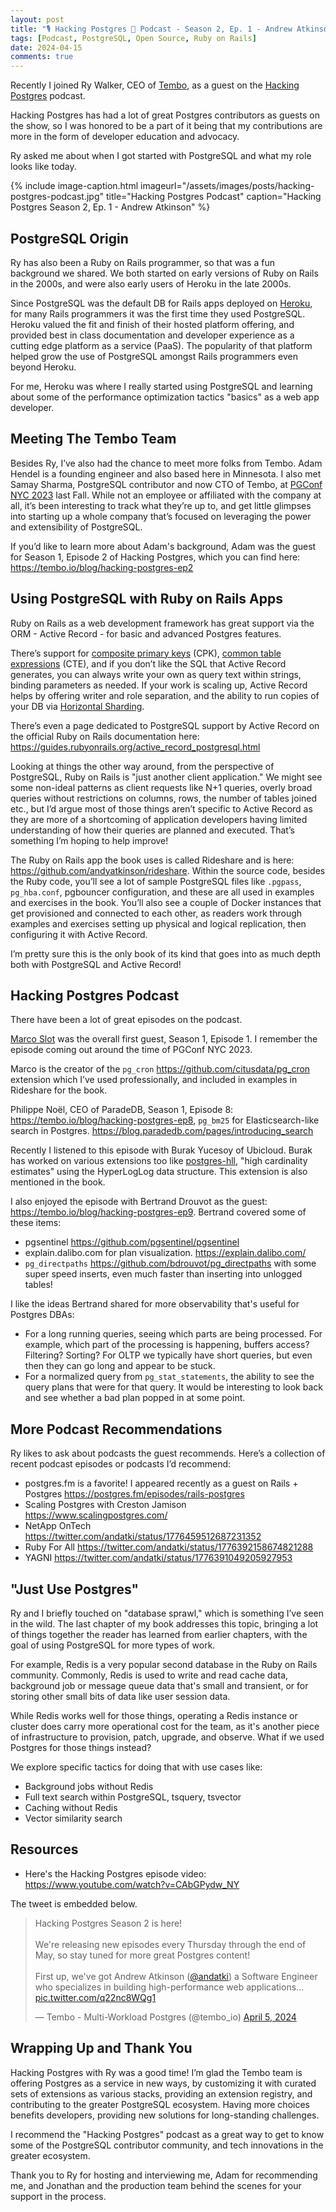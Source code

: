 ```yaml
---
layout: post
title: "🎙️ Hacking Postgres 🐘 Podcast - Season 2, Ep. 1 - Andrew Atkinson"
tags: [Podcast, PostgreSQL, Open Source, Ruby on Rails]
date: 2024-04-15
comments: true
---
```


Recently I joined Ry Walker, CEO of [Tembo](https://tembo.io), as a guest on the [Hacking Postgres](https://www.youtube.com/playlist?list=PL11N188AYb_Z04oQJgllNEY5m7gCcY8tH) podcast.

Hacking Postgres has had a lot of great Postgres contributors as guests on the show, so I was honored to be a part of it being that my contributions are more in the form of developer education and advocacy.

Ry asked me about when I got started with PostgreSQL and what my role looks like today.

{% include image-caption.html imageurl="/assets/images/posts/hacking-postgres-podcast.jpg" title="Hacking Postgres Podcast" caption="Hacking Postgres Season 2, Ep. 1 - Andrew Atkinson" %}

## PostgreSQL Origin

Ry has also been a Ruby on Rails programmer, so that was a fun background we shared. We both started on early versions of Ruby on Rails in the 2000s, and were also early users of Heroku in the late 2000s.

Since PostgreSQL was the default DB for Rails apps deployed on [Heroku](https://heroku.com), for many Rails programmers it was the first time they used PostgreSQL. Heroku valued the fit and finish of their hosted platform offering, and provided best in class documentation and developer experience as a cutting edge platform as a service (PaaS). The popularity of that platform helped grow the use of PostgreSQL amongst Rails programmers even beyond Heroku. 

For me, Heroku was where I really started using PostgreSQL and learning about some of the performance optimization tactics "basics" as a web app developer.

## Meeting The Tembo Team

Besides Ry, I’ve also had the chance to meet more folks from Tembo. Adam Hendel is a founding engineer and also based here in Minnesota. I also met Samay Sharma, PostgreSQL contributor and now CTO of Tembo, at [PGConf NYC 2023](/blog/2023/10/10/pgconf-nyc-2023) last Fall. While not an employee or affiliated with the company at all, it’s been interesting to track what they’re up to, and get little glimpses into starting up a whole company that’s focused on leveraging the power and extensibility of PostgreSQL.

If you’d like to learn more about Adam's background, Adam was the guest for Season 1, Episode 2 of Hacking Postgres, which you can find here: <https://tembo.io/blog/hacking-postgres-ep2>

## Using PostgreSQL with Ruby on Rails Apps

Ruby on Rails as a web development framework has great support via the ORM - Active Record - for basic and advanced Postgres features.

There’s support for [composite primary keys](https://guides.rubyonrails.org/active_record_composite_primary_keys.html) (CPK), [common table expressions](https://apidock.com/rails/ActiveRecord/QueryMethods/with) (CTE), and if you don’t like the SQL that Active Record generates, you can always write your own as query text within strings, binding parameters as needed. If your work is scaling up, Active Record helps by offering writer and role separation, and the ability to run copies of your DB via [Horizontal Sharding](https://guides.rubyonrails.org/v7.0/active_record_multiple_databases.html#horizontal-sharding).

There’s even a page dedicated to PostgreSQL support by Active Record on the official Ruby on Rails documentation here: <https://guides.rubyonrails.org/active_record_postgresql.html>

Looking at things the other way around, from the perspective of PostgreSQL, Ruby on Rails is "just another client application." We might see some non-ideal patterns as client requests like N+1 queries, overly broad queries without restrictions on columns, rows, the number of tables joined etc., but I’d argue most of those things aren’t specific to Active Record as they are more of a shortcoming of application developers having limited understanding of how their queries are planned and executed.  That’s something I’m hoping to help improve!

The Ruby on Rails app the book uses is called Rideshare and is here: <https://github.com/andyatkinson/rideshare>. Within the source code, besides the Ruby code, you’ll see a lot of sample PostgreSQL files like `.pgpass`, `pg_hba.conf`, pgbouncer configuration, and these are all used in examples and exercises in the book. You’ll also see a couple of Docker instances that get provisioned and connected to each other, as readers work through examples and exercises setting up physical and logical replication, then configuring it with Active Record.

I’m pretty sure this is the only book of its kind that goes into as much depth both with PostgreSQL and Active Record!

## Hacking Postgres Podcast

There have been a lot of great episodes on the podcast.

[Marco Slot](https://tembo.io/blog/hacking-postgres-ep1) was the overall first guest, Season 1, Episode 1. I remember the episode coming out around the time of PGConf NYC 2023.

Marco is the creator of the `pg_cron` <https://github.com/citusdata/pg_cron> extension which I’ve used professionally, and included in examples in Rideshare for the book.

Philippe Noël, CEO of ParadeDB, Season 1, Episode 8: <https://tembo.io/blog/hacking-postgres-ep8>, `pg_bm25` for Elasticsearch-like search in Postgres. <https://blog.paradedb.com/pages/introducing_search>

Recently I listened to this episode with Burak Yucesoy of Ubicloud. Burak has worked on various extensions too like [postgres-hll](https://github.com/citusdata/postgresql-hll), "high cardinality estimates" using the HyperLogLog data structure. This extension is also mentioned in the book.

I also enjoyed the episode with Bertrand Drouvot as the guest: <https://tembo.io/blog/hacking-postgres-ep9>. Bertrand covered some of these items:

- pgsentinel <https://github.com/pgsentinel/pgsentinel>
- explain.dalibo.com for plan visualization. <https://explain.dalibo.com/>
- `pg_directpaths` <https://github.com/bdrouvot/pg_directpaths> with some super speed inserts, even much faster than inserting into unlogged tables!

I like the ideas Bertrand shared for more observability that's useful for Postgres DBAs:

- For a long running queries, seeing which parts are being processed. For example, which part of the processing is happening, buffers access? Filtering? Sorting? For OLTP we typically have short queries, but even then they can go long and appear to be stuck.
- For a normalized query from `pg_stat_statements`, the ability to see the query plans that were for that query. It would be interesting to look back and see whether a bad plan popped in at some point.

## More Podcast Recommendations

Ry likes to ask about podcasts the guest recommends. Here’s a collection of recent podcast episodes or podcasts I’d recommend:

- postgres.fm is a favorite! I appeared recently as a guest on Rails + Postgres <https://postgres.fm/episodes/rails-postgres>
- Scaling Postgres with Creston Jamison <https://www.scalingpostgres.com/>
- NetApp OnTech <https://twitter.com/andatki/status/1776459512687231352>
- Ruby For All <https://twitter.com/andatki/status/1776392158674821288>
- YAGNI <https://twitter.com/andatki/status/1776391049205927953>

## "Just Use Postgres"

Ry and I briefly touched on "database sprawl," which is something I’ve seen in the wild. The last chapter of my book addresses this topic, bringing a lot of things together the reader has learned from earlier chapters, with the goal of using PostgreSQL for more types of work.

For example, Redis is a very popular second database in the Ruby on Rails community. Commonly, Redis is used to write and read cache data, background job or message queue data that's small and transient, or for storing other small bits of data like user session data.

While Redis works well for those things, operating a Redis instance or cluster does carry more operational cost for the team, as it's another piece of infrastructure to provision, patch, upgrade, and observe. What if we used Postgres for those things instead?

We explore specific tactics for doing that with use cases like:

- Background jobs without Redis
- Full text search within PostgreSQL, tsquery, tsvector
- Caching without Redis
- Vector similarity search

## Resources

- Here's the Hacking Postgres episode video: <https://www.youtube.com/watch?v=CAbGPydw_NY>

The tweet is embedded below.

<blockquote class="twitter-tweet"><p lang="en" dir="ltr">Hacking Postgres Season 2 is here!<br><br>We&#39;re releasing new episodes every Thursday through the end of May, so stay tuned for more great Postgres content!<br><br>First up, we&#39;ve got Andrew Atkinson (<a href="https://twitter.com/andatki?ref_src=twsrc%5Etfw">@andatki</a>) a Software Engineer who specializes in building high-performance web applications… <a href="https://t.co/q22nc8WQg1">pic.twitter.com/q22nc8WQg1</a></p>&mdash; Tembo - Multi-Workload Postgres (@tembo_io) <a href="https://twitter.com/tembo_io/status/1776044934002270390?ref_src=twsrc%5Etfw">April 5, 2024</a></blockquote> <script async src="https://platform.twitter.com/widgets.js" charset="utf-8"></script>

## Wrapping Up and Thank You

Hacking Postgres with Ry was a good time! I’m glad the Tembo team is offering Postgres as a service in new ways, by customizing it with curated sets of extensions as various stacks, providing an extension registry, and contributing to the greater PostgreSQL ecosystem. Having more choices benefits developers, providing new solutions for long-standing challenges.

I recommend the "Hacking Postgres" podcast as a great way to get to know some of the PostgreSQL contributor community, and tech innovations in the greater ecosystem.

Thank you to Ry for hosting and interviewing me, Adam for recommending me, and Jonathan and the production team behind the scenes for your support in the process.
